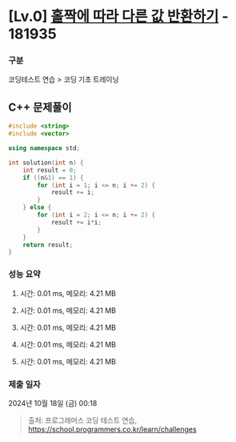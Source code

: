 # [Lv.0] [홀짝에 따라 다른 값 반환하기](https://school.programmers.co.kr/learn/courses/30/lessons/181935?language=cpp) - 181935 

### 구분

코딩테스트 연습 > 코딩 기초 트레이닝

## C++ 문제풀이

```cpp
#include <string>
#include <vector>

using namespace std;

int solution(int n) {
    int result = 0;
    if ((n&1) == 1) {
        for (int i = 1; i <= n; i += 2) {
            result += i;
        }
    } else {
        for (int i = 2; i <= n; i += 2) {
            result += i*i;
        }        
    }
    return result;
}
```

### 성능 요약

1. 시간: 0.01 ms, 메모리: 4.21 MB

2. 시간: 0.01 ms, 메모리: 4.21 MB
3. 시간: 0.01 ms, 메모리: 4.21 MB
4. 시간: 0.01 ms, 메모리: 4.21 MB
5. 시간: 0.01 ms, 메모리: 4.21 MB

### 제출 일자

2024년 10월 18일 (금) 00:18

> 출처: 프로그래머스 코딩 테스트 연습, https://school.programmers.co.kr/learn/challenges